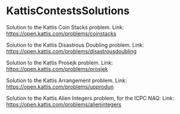 # KattisContestsSolutions

Solution to the Kattis Coin Stacks problem.
Link: https://open.kattis.com/problems/coinstacks

Solution to the Kattis Disastrous Doubling problem.
Link: https://open.kattis.com/problems/disastrousdoubling

Solution to the Kattis Prosejk problem.
Link: https://open.kattis.com/problems/prosjek

Solution to the Kattis Arrangement problem.
Link: https://open.kattis.com/problems/upprodun

Solution to the Kattis Alien Integers problem, for the ICPC NAQ:
Link: https://open.kattis.com/problems/alienintegers
